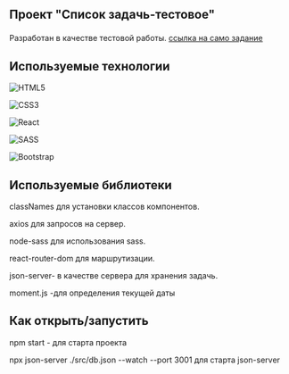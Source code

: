 ## Проект "Список задачь-тестовое"</p>
Разработан в качестве тестовой работы. [ссылка на само задание](https://www.figma.com/file/HBZ14lgOnKgE2zqA3m0zyf/%D0%A2%D0%B5%D1%81%D1%82%D0%BE%D0%B2%D0%BE%D0%B5-%D0%B7%D0%B0%D0%B4%D0%B0%D0%BD%D0%B8%D0%B5-react?type=design&node-id=2-2077&t=fITRw9PBzaEkKo0J-0 )

## Используемые технологии

![HTML5](https://img.shields.io/badge/html5-%23E34F26.svg?style=for-the-badge&logo=html5&logoColor=white)

![CSS3](https://img.shields.io/badge/css3-%231572B6.svg?style=for-the-badge&logo=css3&logoColor=white)

![React](https://img.shields.io/badge/react-%2320232a.svg?style=for-the-badge&logo=react&logoColor=%2361DAFB)

![SASS](https://img.shields.io/badge/SASS-hotpink.svg?style=for-the-badge&logo=SASS&logoColor=white)

![Bootstrap](https://img.shields.io/badge/bootstrap-%23563D7C.svg?style=for-the-badge&logo=bootstrap&logoColor=white)

## Используемые библиотеки
classNames для установки классов компонентов.

axios для запросов на сервер.

node-sass  для использования sass.

react-router-dom  для маршрутизации.

json-server- в качестве сервера для хранения задачь.

moment.js -для определения текущей даты

## Как открыть/запустить

npm start - для старта проекта

npx json-server ./src/db.json --watch --port 3001 для старта json-server


